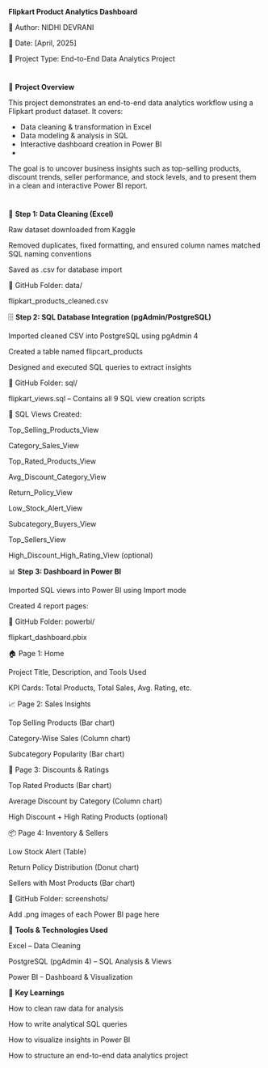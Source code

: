  **Flipkart Product Analytics Dashboard**

👤 Author: NIDHI DEVRANI

📅 Date: [April, 2025]

📁 Project Type: End-to-End Data Analytics Project

#
📌 **Project Overview**

This project demonstrates an end-to-end data analytics workflow using a Flipkart product dataset. It covers:

* Data cleaning & transformation in Excel
* Data modeling & analysis in SQL
* Interactive dashboard creation in Power BI
* 
The goal is to uncover business insights such as top-selling products, discount trends, seller performance, and stock levels, and to present them in a clean and interactive Power BI report.

#
 🧹 **Step 1: Data Cleaning (Excel)**

Raw dataset downloaded from Kaggle

Removed duplicates, fixed formatting, and ensured column names matched SQL naming conventions

Saved as .csv for database import

📁 GitHub Folder: data/

flipkart_products_cleaned.csv

🗄️ **Step 2: SQL Database Integration (pgAdmin/PostgreSQL)**

Imported cleaned CSV into PostgreSQL using pgAdmin 4

Created a table named flipcart_products

Designed and executed SQL queries to extract insights

📁 GitHub Folder: sql/

flipkart_views.sql – Contains all 9 SQL view creation scripts

🔎 SQL Views Created:

Top_Selling_Products_View

Category_Sales_View

Top_Rated_Products_View

Avg_Discount_Category_View

Return_Policy_View

Low_Stock_Alert_View

Subcategory_Buyers_View

Top_Sellers_View

High_Discount_High_Rating_View (optional)

📊 **Step 3: Dashboard in Power BI**

Imported SQL views into Power BI using Import mode

Created 4 report pages:

📁 GitHub Folder: powerbi/

flipkart_dashboard.pbix

🏠 Page 1: Home

Project Title, Description, and Tools Used

KPI Cards: Total Products, Total Sales, Avg. Rating, etc.

📈 Page 2: Sales Insights

Top Selling Products (Bar chart)

Category-Wise Sales (Column chart)

Subcategory Popularity (Bar chart)

💸 Page 3: Discounts & Ratings

Top Rated Products (Bar chart)

Average Discount by Category (Column chart)

High Discount + High Rating Products (optional)

📦 Page 4: Inventory & Sellers

Low Stock Alert (Table)

Return Policy Distribution (Donut chart)

Sellers with Most Products (Bar chart)

📁 GitHub Folder: screenshots/

Add .png images of each Power BI page here

📌 **Tools & Technologies Used**

Excel – Data Cleaning

PostgreSQL (pgAdmin 4) – SQL Analysis & Views

Power BI – Dashboard & Visualization

📝 **Key Learnings**

How to clean raw data for analysis

How to write analytical SQL queries

How to visualize insights in Power BI

How to structure an end-to-end data analytics project

